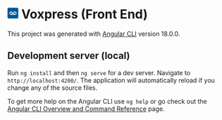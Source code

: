 # <img src="Docs/Img/logo.ico" alt="logo" width="25"/> Voxpress (Front End)

This project was generated with [Angular CLI](https://github.com/angular/angular-cli) version 18.0.0.

## Development server (local)

Run `ng install` and then `ng serve` for a dev server. Navigate to `http://localhost:4200/`. 
The application will automatically reload if you change any of the source files.

To get more help on the Angular CLI use `ng help` or go check out the [Angular CLI Overview and Command Reference](https://angular.io/cli) page.
